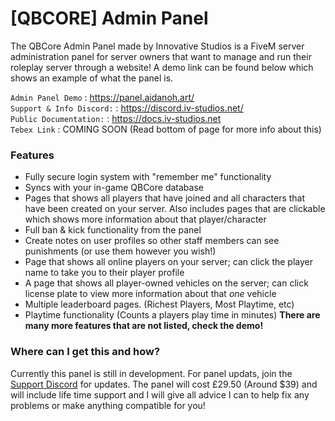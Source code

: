 # [QBCORE] Admin Panel

The QBCore Admin Panel made by Innovative Studios is a FiveM server administration panel for server owners that want to manage and run their roleplay server through a website! A demo link can be found below which shows an example of what the panel is.

`Admin Panel Demo` : <https://panel.aidanoh.art/> <br>
`Support & Info Discord:` : <https://discord.iv-studios.net/> <br>
`Public Documentation:` : https://docs.iv-studios.net <br>
`Tebex Link` : COMING SOON (Read bottom of page for more info about this) 

### Features
- Fully secure login system with "remember me" functionality
- Syncs with your in-game QBCore database
- Pages that shows all players that have joined and all characters that have been created on your server. Also includes pages that are clickable which shows more information about that player/character
- Full ban & kick functionality from the panel
- Create notes on user profiles so other staff members can see punishments (or use them however you wish!)
- Page that shows all online players on your server; can click the player name to take you to their player profile
- A page that shows all player-owned vehicles on the server; can click license plate to view more information about that *one* vehicle
- Multiple leaderboard pages. (Richest Players, Most Playtime, etc)
- Playtime functionality (Counts a players play time in minutes)
**There are many more features that are not listed, check the demo!**

### Where can I get this and how?
Currently this panel is still in development. For panel updats, join the [Support Discord](http://discord.aidanoh.art "Support Discord") for updates. The panel will cost £29.50 (Around $39) and will include life time support and I will give all advice I can to help fix any problems or make anything compatible for you! 
